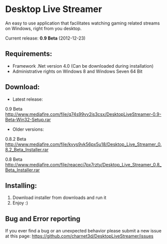 Desktop Live Streamer
===================

An easy to use application that facilitates watching gaming related streams on Windows, right from you desktop.

Current release: **0.9 Beta** (2012-12-23)

Requirements:
-------------

* Framework .Net version 4.0 (Can be downloaded during installation)
* Administrative rights on Windows 8 and Windows Seven 64 Bit

Download:
---------

* Latest release:

0.9 Beta
http://www.mediafire.com/file/q74s99vv2is3csx/DesktopLiveStreamer-0.9-Beta-Win32-Setup.rar


* Older versions:

0.8.2 Beta
http://www.mediafire.com/file/kvys9vk56px5u18/Desktop_Live_Streamer_0.8.2_Beta_Installer.rar

0.8 Beta
http://www.mediafire.com/file/reaceci7px7rzty/Desktop_Live_Streamer_0.8_Beta_Installer.rar


Installing:
-----------

1. Download installer from downloads and run it
2. Enjoy :)


Bug and Error reporting
-----------------------

If you ever find a bug or an unexpected behavior please submit a new issue at this page:
https://github.com/charnet3d/DesktopLiveStreamer/issues
